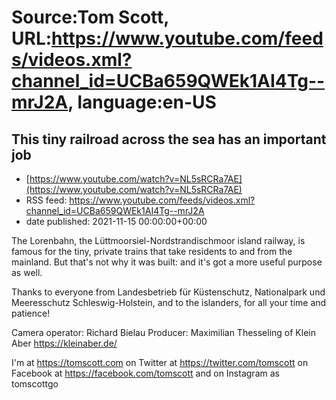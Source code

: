 # Source:Tom Scott, URL:https://www.youtube.com/feeds/videos.xml?channel_id=UCBa659QWEk1AI4Tg--mrJ2A, language:en-US

## This tiny railroad across the sea has an important job
 - [https://www.youtube.com/watch?v=NL5sRCRa7AE](https://www.youtube.com/watch?v=NL5sRCRa7AE)
 - RSS feed: https://www.youtube.com/feeds/videos.xml?channel_id=UCBa659QWEk1AI4Tg--mrJ2A
 - date published: 2021-11-15 00:00:00+00:00

The Lorenbahn, the Lüttmoorsiel-Nordstrandischmoor island railway, is famous for the tiny, private trains that take residents to and from the mainland. But that's not why it was built: and it's got a more useful purpose as well.

Thanks to everyone from Landesbetrieb für Küstenschutz, Nationalpark und Meeresschutz Schleswig-Holstein, and to the islanders, for all your time and patience!

Camera operator: Richard Bielau
Producer: Maximilian Thesseling of Klein Aber https://kleinaber.de/

I'm at https://tomscott.com
on Twitter at https://twitter.com/tomscott
on Facebook at https://facebook.com/tomscott
and on Instagram as tomscottgo


